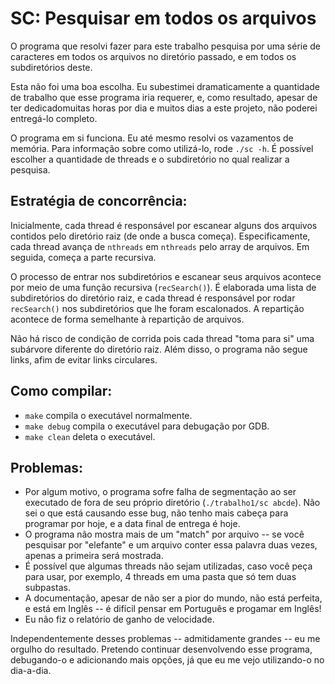 # SC: Pesquisar em todos os arquivos

O programa que resolvi fazer para este trabalho pesquisa por uma série de caracteres em todos os arquivos no diretório passado, e em todos os subdiretórios deste.

Esta não foi uma boa escolha. Eu subestimei dramaticamente a quantidade de trabalho que esse programa iria requerer, e, como resultado, apesar de ter dedicadomuitas horas por dia e muitos dias a este projeto, não poderei entregá-lo completo.

O programa em si funciona. Eu até mesmo resolvi os vazamentos de memória. Para informação sobre como utilizá-lo, rode `./sc -h`. É possível escolher a quantidade de threads e o subdiretório no qual realizar a pesquisa.

## Estratégia de concorrência:

Inicialmente, cada thread é responsável por escanear alguns dos arquivos contidos pelo diretório raiz (de onde a busca começa). Especificamente, cada thread avança de `nthreads` em `nthreads` pelo array de arquivos. Em seguida, começa a parte recursiva.

O processo de entrar nos subdiretórios e escanear seus arquivos acontece por meio de uma função recursiva (`recSearch()`). É elaborada uma lista de subdiretórios do diretório raiz, e cada thread é responsável por rodar `recSearch()` nos subdiretórios que lhe foram escalonados. A repartição acontece de forma semelhante à repartição de arquivos.

Não há risco de condição de corrida pois cada thread "toma para si" uma subárvore diferente do diretório raiz. Além disso, o programa não segue links, afim de evitar links circulares.

## Como compilar:

- `make` compila o executável normalmente.
- `make debug` compila o executável para debugação por GDB.
- `make clean` deleta o executável.

## Problemas:

- Por algum motivo, o programa sofre falha de segmentação ao ser executado de fora de seu próprio diretório (`./trabalho1/sc abcde`). Não sei o que está causando esse bug, não tenho mais cabeça para programar por hoje, e a data final de entrega é hoje.
- O programa não mostra mais de um "match" por arquivo -- se você pesquisar por "elefante" e um arquivo conter essa palavra duas vezes, apenas a primeira será mostrada.
- É possível que algumas threads não sejam utilizadas, caso você peça para usar, por exemplo, 4 threads em uma pasta que só tem duas subpastas.
- A documentação, apesar de não ser a pior do mundo, não está perfeita, e está em Inglês -- é difícil pensar em Português e progamar em Inglês!
- Eu não fiz o relatório de ganho de velocidade.

Independentemente desses problemas -- admitidamente grandes -- eu me orgulho do resultado. Pretendo continuar desenvolvendo esse programa, debugando-o e adicionando mais opções, já que eu me vejo utilizando-o no dia-a-dia.
